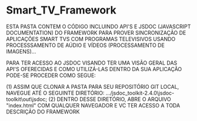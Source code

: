 # Smart_TV_Framework

ESTA PASTA CONTEM O CÓDIGO INCLUINDO API'S E JSDOC (JAVASCRIPT DOCUMENTATION) DO FRAMEWORK PARA PROVER SINCRONIZAÇÃO DE APLICAÇÕES SMART TVS COM PROGRAMAS TELEVISIVOS USANDO PROCESSSAMENTO DE AÚDIO E VÍDEOS (PROCESSAMENTO DE IMAGENS)...

PARA TER ACESSO AO JSDOC VISANDO TER UMA VISÃO GERAL DAS API'S OFERECIDAS E COMO UTILIZÁ-LAS DENTRO DA SUA APLICAÇÃO PODE-SE PROCEDER COMO SEGUE:

(1) ASSIM QUE CLONAR A PASTA PARA SEU REPOSITÓRIO GIT LOCAL, NAVEGUE ATÉ O SEGUINTE DIRETÓRIO: .../jsdoc_toolkit-2.4.0\jsdoc-toolkit\out\jsdoc;
(2) DENTRO DESSE DIRETÓRIO, ABRE O ARQUIVO "index.html" COM QUALQUER NAVEGADOR E VC TER ACESSO A TODA DESCRIÇÃO DO FRAMEWORK

